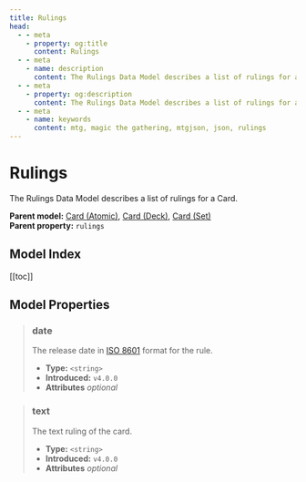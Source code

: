 ```yaml
---
title: Rulings
head:
  - - meta
    - property: og:title
      content: Rulings
  - - meta
    - name: description
      content: The Rulings Data Model describes a list of rulings for a Card.
  - - meta
    - property: og:description
      content: The Rulings Data Model describes a list of rulings for a Card.
  - - meta
    - name: keywords
      content: mtg, magic the gathering, mtgjson, json, rulings
---
```


# Rulings

The Rulings Data Model describes a list of rulings for a Card.

**Parent model:** [Card (Atomic)](/data-models/card-atomic/), [Card (Deck)](/data-models/card-deck/), [Card (Set)](/data-models/card-set/)  
**Parent property:** `rulings`

## Model Index

<PropertyToggler/>

[[toc]]

## Model Properties

> ### date
>
> The release date in [ISO 8601](https://www.iso.org/iso-8601-date-and-time-format.html) format for the rule.
>
> - **Type:** `<string>`
> - **Introduced:** `v4.0.0`
> - **Attributes** <i class="optional">optional</i>

> ### text
>
> The text ruling of the card.
>
> - **Type:** `<string>`
> - **Introduced:** `v4.0.0`
> - **Attributes** <i class="optional">optional</i>
